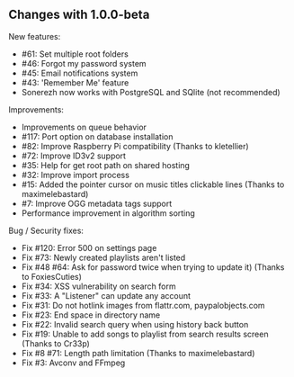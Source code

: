 Changes with 1.0.0-beta
-----------------------
New features:
* #61: Set multiple root folders
* #46: Forgot my password system
* #45: Email notifications system
* #43: 'Remember Me' feature
* Sonerezh now works with PostgreSQL and SQlite (not recommended)

Improvements:
* Improvements on queue behavior
* #117: Port option on database installation
* #82: Improve Raspberry Pi compatibility (Thanks to kletellier)
* #72: Improve ID3v2 support
* #35: Help for get root path on shared hosting
* #32: Improve import process
* #15: Added the pointer cursor on music titles clickable lines (Thanks to maximelebastard)
* #7: Improve OGG metadata tags support
* Performance improvement in algorithm sorting

Bug / Security fixes:
* Fix #120: Error 500 on settings page
* Fix #73: Newly created playlists aren't listed
* Fix #48 #64: Ask for password twice when trying to update it) (Thanks to FoxiesCuties)
* Fix #34: XSS vulnerability on search form
* Fix #33: A "Listener" can update any account
* Fix #31: Do not hotlink images from flattr.com, paypalobjects.com
* Fix #23: End space in directory name
* Fix #22: Invalid search query when using history back button
* Fix #19: Unable to add songs to playlist from search results screen (Thanks to Cr33p)
* Fix #8 #71: Length path limitation (Thanks to maximelebastard)
* Fix #3: Avconv and FFmpeg